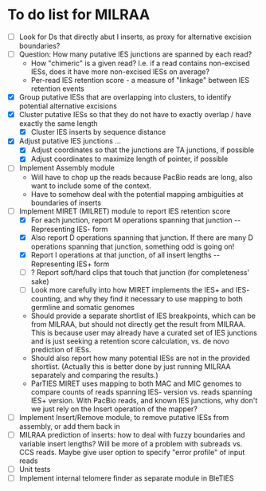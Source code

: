To do list for MILRAA
=====================

 - [ ] Look for Ds that directly abut I inserts, as proxy for alternative
    excision boundaries?
 - [ ] Question: How many putative IES junctions are spanned by each read?
    - How "chimeric" is a given read? I.e. if a read contains non-excised IESs,
       does it have more non-excised IESs on average?
    - Per-read IES retention score - a measure of "linkage" between IES
       retention events
 - [x] Group putative IESs that are overlapping into clusters, to identify
     potential alternative excisions
 - [x] Cluster putative IESs so that they do not have to exactly overlap / have
     exactly the same length
   - [x] Cluster IES inserts by sequence distance
 - [x] Adjust putative IES junctions ...
   - [x] Adjust coordinates so that the junctions are TA junctions, if possible
   - [x] Adjust coordinates to maximize length of pointer, if possible
 - [ ] Implement Assembly module 
    - Will have to chop up the reads because PacBio reads are long, also want to
       include some of the context. 
    - Have to somehow deal with the potential mapping ambiguities at boundaries
       of inserts
 - [ ] Implement MIRET (MILRET) module to report IES retention score
    - [x] For each junction, report M operations spanning that junction 
        -- Representing IES- form
    - [x] Also report D operations spanning that junction. If there are many D
        operations spanning that junction, something odd is going on!
    - [x] Report I operations at that junction, of all insert lengths
        -- Representing IES+ form
    - [ ] ? Report soft/hard clips that touch that junction (for completeness'
        sake)
    - [ ] Look more carefully into how MIRET implements the IES+ and IES-
        counting, and why they find it necessary to use mapping to both germline
        and somatic genomes
    - Should provide a separate shortlist of IES breakpoints, which can be from
        MILRAA, but should not directly get the result from MILRAA. This is
        because user may already have a curated set of IES junctions and is just
        seeking a retention score calculation, vs. de novo prediction of IESs.
    - Should also report how many potential IESs are not in the provided
        shortlist. (Actually this is better done by just running MILRAA separately
        and comparing the results.)
    - ParTIES MIRET uses mapping to both MAC and MIC genomes to compare counts
        of reads spanning IES- version vs. reads spanning IES+ version. With
        PacBio reads, and known IES junctions, why don't we just rely on the
        Insert operation of the mapper? 
 - [ ] Implement Insert/Remove module, to remove putative IESs from assembly, or
     add them back in
 - [ ] MILRAA prediction of inserts: how to deal with fuzzy boundaries and
     variable insert lengths? Will be more of a problem with subreads vs. CCS
     reads. Maybe give user option to specify "error profile" of input reads
 - [ ] Unit tests
 - [ ] Implement internal telomere finder as separate module in BleTIES
